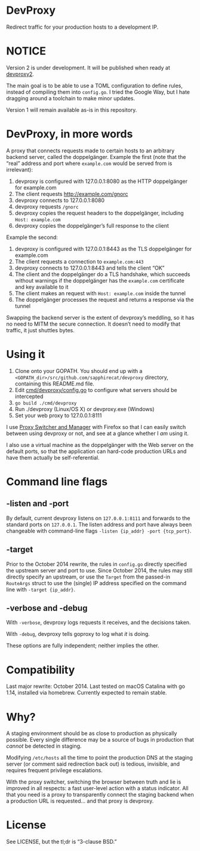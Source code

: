 # DevProxy

Redirect traffic for your production hosts to a development IP.

# NOTICE

Version 2 is under development.
It will be published when ready at
[devproxy2](https://github.com/sapphirecat/devproxy2/).

The main goal is to be able to use a TOML configuration to define rules,
instead of compiling them into `config.go`.  I tried the Google Way,
but I hate dragging around a toolchain to make minor updates.

Version 1 will remain available as-is in this repository.

# DevProxy, in more words

A proxy that connects requests made to certain hosts to an arbitrary backend
server, called the doppelgänger.  Example the first (note that the “real”
address and port where `example.com` would be served from is irrelevant):

1. devproxy is configured with 127.0.0.1:8080 as the HTTP doppelgänger for
   example.com
2. The client requests http://example.com/gnorc
3. devproxy connects to 127.0.0.1:8080
4. devproxy requests `/gnorc`
5. devproxy copies the request headers to the doppelgänger, including
   `Host: example.com`
6. devproxy copies the doppelgänger’s full response to the client

Example the second:

1. devproxy is configured with 127.0.0.1:8443 as the TLS doppelgänger for
   example.com
2. The client requests a connection to `example.com:443`
3. devproxy connects to 127.0.0.1:8443 and tells the client “OK”
4. The client and the doppelgänger do a TLS handshake, which succeeds
   without warnings if the doppelgänger has the `example.com` certificate and
   key available to it
5. The client makes an request with `Host: example.com` inside the tunnel
6. The doppelgänger processes the request and returns a response via the
   tunnel

Swapping the backend server is the extent of devproxy’s meddling, so it has no
need to MITM the secure connection.  It doesn’t need to modify that traffic,
it just shuttles bytes.


# Using it

1. Clone onto your GOPATH.  You should end up with a
	 `<GOPATH_dir>/src/github.com/sapphirecat/devproxy` directory, containing
	 this README.md file.
2. Edit [cmd/devproxy/config.go](./cmd/devproxy/config.go) to configure what
   servers should be intercepted
3. `go build ./cmd/devproxy`
4. Run ./devproxy (Linux/OS X) or devproxy.exe (Windows)
5. Set your web proxy to 127.0.0.1:8111

I use [Proxy Switcher and Manager](https://addons.mozilla.org/en-US/firefox/addon/proxy-switcher-and-manager/)
with Firefox so that I can easily switch between using devproxy or not, and
see at a glance whether I _am_ using it.

I also use a virtual machine as the doppelgänger with the Web server on the
default ports, so that the application can hard-code production URLs and have
them actually be self-referential.


# Command line flags

## -listen and -port

By default, current devproxy listens on `127.0.0.1:8111` and forwards to the
standard ports on `127.0.0.1`.  The listen address and port have always been
changeable with command-line flags `-listen {ip_addr} -port {tcp_port}`.

## -target

Prior to the October 2014 rewrite, the rules in `config.go` directly specified
the upstream server and port to use.  Since October 2014, the rules may still
directly specify an upstream, or use the `Target` from the passed-in
`RouteArgs` struct to use the (single) IP address specified on the command
line with `-target {ip_addr}`.

## -verbose and -debug

With `-verbose`, devproxy logs requests it receives, and the decisions taken.

With `-debug`, devproxy tells goproxy to log what _it_ is doing.

These options are fully independent; neither implies the other.


# Compatibility

Last major rewrite: October 2014.
Last tested on macOS Catalina with go 1.14, installed via homebrew.
Currently expected to remain stable.


# Why?

A staging environment should be as close to production as physically possible.
Every single difference may be a source of bugs in production that *cannot* be
detected in staging.

Modifying `/etc/hosts` all the time to point the production DNS at the staging
server (or comment said redirection back out) is tedious, invisible, and
requires frequent privilege escalations.

With the proxy switcher, switching the browser between truth and lie is improved in all
respects: a fast user-level action with a status indicator.  All that you need
is a proxy to transparently connect the staging backend when a production URL
is requested… and that proxy is devproxy.


# License

See LICENSE, but the tl;dr is “3-clause BSD.”
